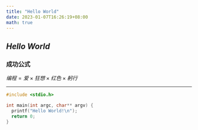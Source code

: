 ```yaml
---
title: "Hello World"
date: 2023-01-07T16:26:19+08:00
math: true
---
```



## *Hello World*

### 成功公式

$编程= 爱 \times 狂想 \times 红色\times 躬行$

----
```c
#include <stdio.h>

int main(int argc, char** argv) {
  printf("Hello World!\n");
  return 0;
}
```


